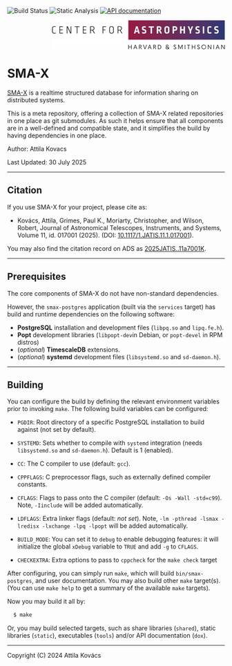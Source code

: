 ![Build Status](https://github.com/Smithsonian/smax/actions/workflows/build.yml/badge.svg)
![Static Analysis](https://github.com/Smithsonian/smax/actions/workflows/analyze.yml/badge.svg)
<a href="https://smithsonian.github.io/smax-postgres/apidoc/html/files.html">
 ![API documentation](https://github.com/Smithsonian/smax/actions/workflows/dox.yml/badge.svg)
</a>

<picture>
  <source srcset="resources/CfA-logo-dark.png" alt="CfA logo" media="(prefers-color-scheme: dark)"/>
  <source srcset="resources/CfA-logo.png" alt="CfA logo" media="(prefers-color-scheme: light)"/>
  <img src="resources/CfA-logo.png" alt="CfA logo" width="400" height="67" align="right"/>
</picture>
<br clear="all">


# SMA-X

[SMA-X](https://docs.google.com/document/d/1eYbWDClKkV7JnJxv4MxuNBNV47dFXuUWu7C4Ve_YTf0/edit?usp=sharing) is a realtime 
structured database for information sharing on distributed systems.

This is a meta repository, offering a collection of SMA-X related repositories in one place as git submodules. As such
it helps ensure that all components are in a well-defined and compatible state, and it simplifies the build by having
dependencies in one place.

Author: Attila Kovacs

Last Updated: 30 July 2025

----------------------------------------------------------------------------------------------------------------------

## Citation

If you use SMA-X for your project, please cite as: 

 - Kovács, Attila, Grimes, Paul K., Moriarty, Christopher, and Wilson, Robert, Journal of Astronomical Telescopes, Instruments, and Systems, Volume 11, id. 017001 (2025). (DOI: [10.1117/1.JATIS.11.1.017001](https://ui.adsabs.harvard.edu/link_gateway/2025JATIS..11a7001K/doi:10.1117/1.JATIS.11.1.017001)). 

You may also find the citation record on ADS as [2025JATIS..11a7001K](https://ui.adsabs.harvard.edu/abs/2025JATIS..11a7001K/abstract).

----------------------------------------------------------------------------------------------------------------------

<a name="prerequisites"></a>
## Prerequisites

The core components of SMA-X do not have non-standard dependencies. 

However, the `smax-postgres` application (built via the `services` target) has build and runtime dependencies on the 
following software:

 - __PostgreSQL__ installation and development files (`libpq.so` and `lipq.fe.h`).
 - __Popt__ development libraries (`libpopt-dev`in Debian, or `popt-devel` in RPM distros)
 - (_optional_) __TimescaleDB__ extensions.
 - (_optional_) __systemd__ development files (`libsystemd.so` and `sd-daemon.h`).

----------------------------------------------------------------------------------------------------------------------

<a name="building"></a>
## Building

You can configure the build by defining the relevant environment variables prior to invoking `make`. The following 
build variables can be configured:

 - `PGDIR`: Root directory of a specific PostgreSQL installation to build against (not set by default).
   
 - `SYSTEMD`: Sets whether to compile with `systemd` integration (needs `libsystemd.so` and `sd-daemon.h`). Default
   is 1 (enabled).
   
 - `CC`: The C compiler to use (default: `gcc`).

 - `CPPFLAGS`: C preprocessor flags, such as externally defined compiler constants.
 
 - `CFLAGS`: Flags to pass onto the C compiler (default: `-Os -Wall -std=c99`). Note, `-Iinclude` will be added 
   automatically.
   
 - `LDFLAGS`: Extra linker flags (default: _not set_). Note, `-lm -pthread -lsmax -lredisx -lxchange -lpq -lpopt` will 
   be added automatically.

 - `BUILD_MODE`: You can set it to `debug` to enable debugging features: it will initialize the global `xDebug` 
   variable to `TRUE` and add `-g` to `CFLAGS`.

 - `CHECKEXTRA`: Extra options to pass to `cppcheck` for the `make check` target
 
After configuring, you can simply run `make`, which will build `bin/smax-postgres`, and user documentation. You may 
also build other `make` target(s). (You can use `make help` to get a summary of the available `make` targets). 

Now you may build it all by:

```bash
  $ make
```

Or, you may build selected targets, such as share libraries (`shared`), static libraries (`static`), executables
(`tools`) and/or API documentation (`dox`).

-----------------------------------------------------------------------------
Copyright (C) 2024 Attila Kovács


